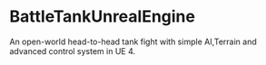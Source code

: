 # BattleTankUnrealEngine
An open-world head-to-head tank fight with simple AI,Terrain and advanced control system in UE 4. 
